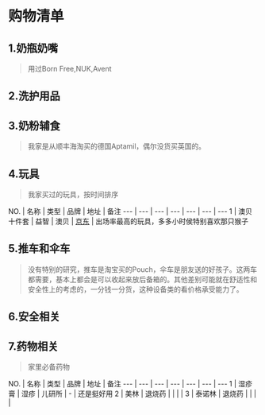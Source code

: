 购物清单 
===

1.奶瓶奶嘴
---

>用过Born Free,NUK,Avent

2.洗护用品
---


3.奶粉辅食
---

>我家是从顺丰海淘买的德国Aptamil，偶尔没货买英国的。

4.玩具
---

>我家买过的玩具，按时间排序

NO. | 名称 | 类型 | 品牌 | 地址 | 备注
--- | --- | --- | --- | --- | --- | --- 
1 | 澳贝十件套 | 益智 | 澳贝 | [京东](http://item.jd.com/1099858.html) | 出场率最高的玩具，多多小时侯特别喜欢那只猴子 

5.推车和伞车
---

>没有特别的研究，推车是淘宝买的Pouch，伞车是朋友送的好孩子。这两车都需要，基本上都会是可以收起来放后备箱的。其他差别可能就在舒适性和安全性上的考虑的，一分钱一分货，这种设备类的看价格承受能力了。

6.安全相关
---

7.药物相关
---

>家里必备药物

NO. | 名称 | 类型 | 品牌 | 地址 | 备注
--- | --- | --- | --- | --- | --- | --- 
1 | 湿疹膏 | 湿疹 | 儿研所 | - | 还是挺好用
2 | 美林 | 退烧药 | | | | 
3 | 泰诺林 | 退烧药 | | | |  


